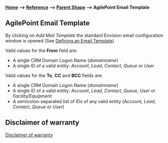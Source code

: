 **[Home](/) --> [Reference](/ref) --> [Parent Shape](javascript:history.back()) --> AgilePoint Email Template**

## AgilePoint Email Template

By clicking on *Add Mail Template* the standard Envision email configuration window is opened (See [Defining an Email Template](DefiningAnEmailTemplate.md)) 

Valid values for the **From** field are: 

* A single CRM Domain Logon Name (*domainname*)
* A single ID of a valid entity: *Account*, *Lead*, *Contact*, *Queue* or *User*

Valid values for the **To**, **CC** and **BCC** fields are:

* A single CRM Domain Logon Name (*domainname*)
* A single ID of a valid entity: *Account*, *Lead*, *Contact*, *Queue*, *User* or *Facility/Equipment*
* A semicolon-separated list of IDs of any valid entity (*Account*, *Lead*,
    *Contact*, *Queue* or *User*)


## Disclaimer of warranty

[Disclaimer of warranty](../../guides/common/DisclaimerOfWarranty.md)